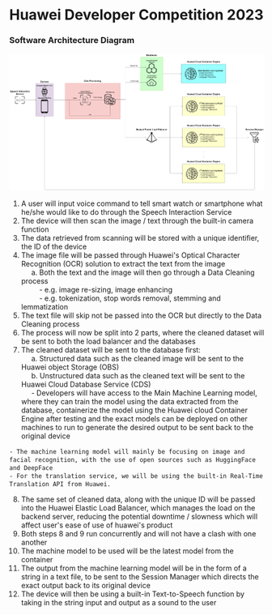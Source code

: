 # Huawei Developer Competition 2023

### Software Architecture Diagram
<!-- create tag to input image of mockup6.png from imgaes directory -->
![Software Architecture Diagram](images/mockup5.png)
1. A user will input voice command to tell smart watch or smartphone what he/she would like to do through the Speech Interaction Service
2. The device will then scan the image / text through the built-in camera function
3. The data retrieved from scanning will be stored with a unique identifier, the ID of the device
4. The image file will be passed through Huawei's Optical Character Recognition (OCR) solution to extract the text from the image <br>
&nbsp;&nbsp;&nbsp;&nbsp; a. Both the text and the image will then go through a Data Cleaning process <br>
&nbsp;&nbsp;&nbsp;&nbsp;&nbsp;&nbsp;&nbsp;&nbsp; - e.g. image re-sizing, image enhancing <br>
&nbsp;&nbsp;&nbsp;&nbsp;&nbsp;&nbsp;&nbsp;&nbsp; - e.g. tokenization, stop words removal, stemming and lemmatization
5. The text file will skip not be passed into the OCR but directly to the Data Cleaning process
6. The process will now be split into 2 parts, where the cleaned dataset will be sent to both the load balancer and the databases
7. The cleaned dataset will be sent to the database first: <br>
&nbsp;&nbsp;&nbsp;&nbsp; a. Structured data such as the cleaned image will be sent to the Huawei object Storage (OBS) <br>
&nbsp;&nbsp;&nbsp;&nbsp; b. Unstructured data such as the cleaned text will be sent to the Huawei Cloud Database Service (CDS) <br>
&nbsp;&nbsp;&nbsp;&nbsp; - Developers will have access to the Main Machine Learning model, where they can train the model using the data extracted from the database, containerize the model using the Huawei cloud Container Engine after testing and the exact models can be deployed on other machines to run to generate the desired output to be sent back to the original device
~~~
- The machine learning model will mainly be focusing on image and facial recognition, with the use of open sources such as HuggingFace and DeepFace
- For the translation service, we will be using the built-in Real-Time Translation API from Huawei. 
~~~
8. The same set of cleaned data, along with the unique ID will be passed into the Huawei Elastic Load Balancer, which manages the load on the backend server, reducing the potential downtime / slowness which will affect user's ease of use of huawei's product
9. Both steps 8 and 9 run concurrently and will not have a clash with one another
10. The machine model to be used will be the latest model from the container
11. The output from the machine learning model will be in the form of a string in a text file, to be sent to the Session Manager which directs the exact output back to its original device
12. The device will then be using a built-in Text-to-Speech function by taking in the string input and output as a sound to the user